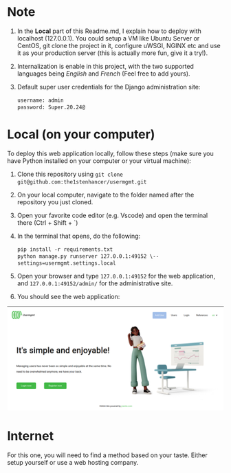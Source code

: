 # **Note**
1. In the **Local** part of this Readme.md, I explain how to deploy with localhost (127.0.0.1). You could setup a VM like Ubuntu Server or CentOS, git clone the project in it, configure uWSGI, NGINX etc and use it as your production server (this is actually more fun, give it a try!).

2. Internalization is enable in this project, with the two supported languages being *English* and 
*French* (Feel free to add yours).

3. Default super user credentials for the Django administration site:
   ```
   username: admin
   password: Super.20.24@
   ```

# **Local (on your computer)**
To deploy this web application locally, follow these steps (make sure you have Python installed on your computer or your virtual machine):

1. Clone this repository using `git clone git@github.com:the1stenhancer/usermgmt.git`

2. On your local computer, navigate to the folder named after the repository you just cloned.

3. Open your favorite code editor (e.g. Vscode) and open the terminal there (Ctrl + Shift + `)

4. In the terminal that opens, do the following:
    ```
	pip install -r requirements.txt
	python manage.py runserver 127.0.0.1:49152 \--settings=usermgmt.settings.local
    ```

5. Open your browser and type `127.0.0.1:49152` for the web application, and `127.0.0.1:49152/admin/` for the administrative site.

6. You should see the web application:

![Screenshot of the usermgmt web application home page](https://github.com/the1stenhancer/usermgmt/blob/main/crud/static/img/home_screen.png)



# **Internet**
For this one, you will need to find a method based on your taste. Either setup yourself or use a web hosting company.